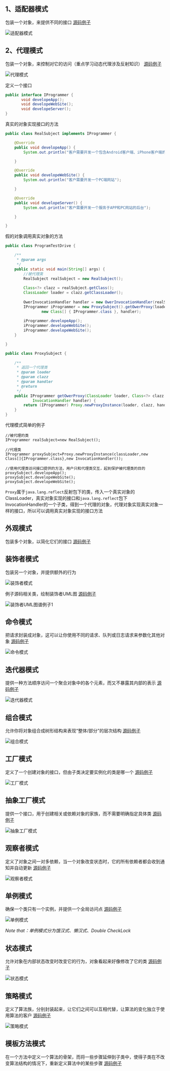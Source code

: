 ## 1、适配器模式
包装一个对象，来提供不同的接口  [源码例子](src/adapter)

![适配器模式](img/design_pattern_adapter.png)


## 2、代理模式
包装一个对象，来控制对它的访问（重点学习动态代理涉及反射知识） [源码例子](src/proxy)

![代理模式](img/design_pattern_proxy.png)

定义一个接口

```java
public interface IProgrammer {
       void developeApp();
       void developeWebSite();
       void developeServer();
}
```

真实的对象实现接口的方法

```java
public class RealSubject implements IProgrammer {

	@Override
	public void developeApp() {
		System.out.println("客户需要开发一个包含Android客户端、iPhone客户端的APP");

	}

	@Override
	public void developeWebSite() {
		System.out.println("客户需要开发一个PC端网站");

	}

	@Override
	public void developeServer() {
		System.out.println("客户需要开发一个服务于APP和PC网站的后台");

	}

}

```

假的对象调用真实对象的方法

```java
public class ProgramTestDrive {

	/**
	 * @param args
	 */
	public static void main(String[] args) {
		//被代理类
		RealSubject realSubject = new RealSubject();
		
		Class<?> clazz = realSubject.getClass();
		ClassLoader loader = clazz.getClassLoader();
		
		OwerInvocationHandler handler = new OwerInvocationHandler(realSubject);
		IProgrammer iProgrammer = new ProxySubject().getOwerProxy(loader,
				new Class[] { IProgrammer.class }, handler);
		
		iProgrammer.developeApp();
		iProgrammer.developeWebSite();
		iProgrammer.developeWebSite();
	}

}
```

```java
public class ProxySubject {
    
	/**
	 * 返回一个代理类
	 * @param loader
	 * @param clazz
	 * @param handler
	 * @return
	 */
	public IProgrammer getOwerProxy(ClassLoader loader, Class<?> clazz[],
			InvocationHandler handler) {
		return (IProgrammer) Proxy.newProxyInstance(loader, clazz, handler);
	}
}
```

代理模式简单的例子

```
//被代理的类
IProgrammer realSubject=new RealSubject();

//代理类
IProgrammer proxySubject=Proxy.newProxyInstance(classLoader,new Class[]{IProgrammer.class},new InvocationHandler());

//使用代理类访问接口提供的方法，用户只和代理类交互，起到保护被代理类的目的
proxySubject.developeApp();
proxySubject.developeWebSite();
proxySubject.developeWebSite();
```


`Proxy`属于`java.lang.reflect`反射包下的类，传入一个真实对象的ClassLoader，真实对象实现的接口和`java.lang.reflect`包下InvocationHandler的一个子类，得到一个代理的对象，代理对象实现真实对象一样的接口，所以可以调用真实对象实现的接口方法


## 外观模式
包装多个对象，以简化它们的接口 [源码例子](src/facade)


## 装饰者模式
包装另一个对象，并提供额外的行为

![装饰者模式](img/design_pattern_decorator.png)

例子源码相关类，绘制装饰者UML图 [源码例子](src/decorator)

![装饰者UML图谱例子1](img/design_pattern_decorator_example_1.png)


## 命令模式
把请求封装成对象，这可以让你使用不同的请求、队列或日志请求来参数化其他对象 [源码例子](src/command)

![命令模式](img/design_pattern_command.png)


## 迭代器模式
提供一种方法顺序访问一个聚合对象中的各个元素，而又不暴露其内部的表示 [源码例子](src/iterator)

![迭代器模式](img/design_pattern_iterator.png)


## 组合模式
允许你将对象组合成树形结构来表现“整体/部分”的层次结构 [源码例子](src/component)

![组合模式](img/design_pattern_component.png)


## 工厂模式
定义了一个创建对象的接口，但由子类决定要实例化的类是哪一个 [源码例子](src/factory)

![工厂模式](img/design_pattern_factory.png)


## 抽象工厂模式
提供一个接口，用于创建相关或依赖对象的家族，而不需要明确指定具体类 [源码例子](src/factory/abstra)

![抽象工厂模式](img/design_pattern_factory_abstract.png)


## 观察者模式
定义了对象之间一对多依赖，当一个对象改变状态时，它的所有依赖者都会收到通知并自动更新 [源码例子](src/observer)

![观察者模式](img/design_pattern_obverser.png)


## 单例模式
确保一个类只有一个实例，并提供一个全局访问点 [源码例子](src/singleton)

![单例模式](img/design_pattern_singleton.png)

*Note that：单例模式分为饿汉式、懒汉式、Double CheckLock*


## 状态模式
允许对象在内部状态改变时改变它的行为，对象看起来好像修改了它的类 [源码例子](src/state)

![状态模式](img/design_pattern_state.png)


## 策略模式
定义了算法族，分别封装起来，让它们之间可以互相代替，让算法的变化独立于使用算法的客户 [源码例子](src/strategy)

![策略模式](img/design_pattern_strategy.png)


## 模板方法模式
在一个方法中定义一个算法的骨架，而将一些步骤延伸到子类中，使得子类在不改变算法结构的情况下，重新定义算法中的某些步骤 [源码例子](src/template)